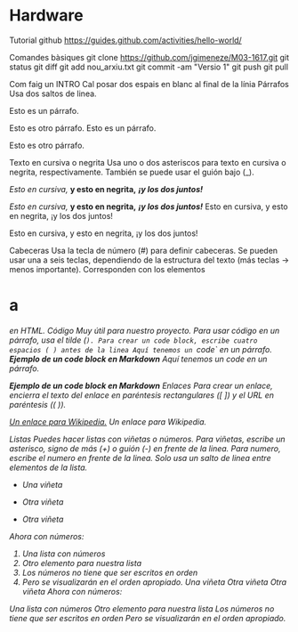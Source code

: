 # Hardware
Tutorial github
https://guides.github.com/activities/hello-world/

Comandes bàsiques
git clone https://github.com/jgimeneze/M03-1617.git
git status
git diff
git add nou_arxiu.txt
git commit -am "Versio 1"
git push
git pull

Com faig un INTRO
Cal posar dos espais en blanc al final de la línia
Párrafos
Usa dos saltos de linea.

Esto es un párrafo.

Esto es otro párrafo.
Esto es un párrafo.

Esto es otro párrafo.

Texto en cursiva o negrita
Usa uno o dos asteriscos para texto en cursiva o negrita, respectivamente. También se puede usar el guión bajo (_).

*Esto en cursiva,* **y esto en negrita,** ***¡y los dos juntos!***

_Esto en cursiva,_ __y esto en negrita,__ ___¡y los dos juntos!___
Esto en cursiva, y esto en negrita, ¡y los dos juntos!

Esto en cursiva, y esto en negrita, ¡y los dos juntos!

Cabeceras
Usa la tecla de número (#) para definir cabeceras. Se pueden usar una a seis teclas, dependiendo de la estructura del texto (más teclas → menos importante). Corresponden con los elementos <h1> a <h6> en HTML.
Código
Muy útil para nuestro proyecto. Para usar código en un párrafo, usa el tilde (`). Para crear un code block, escribe cuatro espacios ( ) antes de la linea
Aquí tenemos un `code` en un párrafo.  
    **Ejemplo de un code block en Markdown**
Aquí tenemos un code en un párrafo.

**Ejemplo de un code block en Markdown**
Enlaces
Para crear un enlace, encierra el texto del enlace en paréntesis rectangulares ([ ]) y el URL en paréntesis (( )).

[Un enlace para Wikipedia.](http://es.wikipedia.org/)
Un enlace para Wikipedia.

Listas
Puedes hacer listas con viñetas o números. Para viñetas, escribe un asterisco, signo de más (+) o guión (-) en frente de la linea. Para numero, escribe el numero en frente de la linea. Solo usa un salto de linea entre elementos de la lista.

* Una viñeta
+ Otra viñeta
- Otra viñeta

Ahora con números:

1. Una lista con números
2. Otro elemento para nuestra lista
4. Los números no tiene que ser escritos en orden
3. Pero se visualizarán en el orden apropiado. 
Una viñeta
Otra viñeta
Otra viñeta
Ahora con números:

Una lista con números
Otro elemento para nuestra lista
Los números no tiene que ser escritos en orden
Pero se visualizarán en el orden apropiado.
